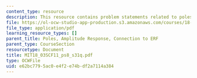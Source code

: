 ```yaml
---
content_type: resource
description: This resource contains problem statements related to poles.
file: https://ol-ocw-studio-app-production.s3.amazonaws.com/courses/18-03sc-differential-equations-fall-2011/e62bc7795ac0e4f2e74bdf2a7114a384_MIT18_03SCF11_ps8_s31q.pdf
file_type: application/pdf
learning_resource_types: []
parent_title: Poles, Amplitude Response, Connection to ERF
parent_type: CourseSection
resourcetype: Document
title: MIT18_03SCF11_ps8_s31q.pdf
type: OCWFile
uid: e62bc779-5ac0-e4f2-e74b-df2a7114a384
---
```

